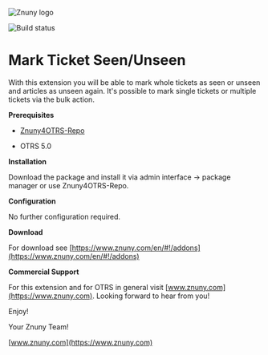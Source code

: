 ![Znuny logo](https://www.znuny.com/assets/images/logo_small.png)


![Build status](https://badge.proxy.znuny.com/Znuny4OTRS-MarkTicketSeenUnseen/master)

Mark Ticket Seen/Unseen
=================
With this extension you will be able to mark whole tickets as seen or unseen and articles as unseen again. It's possible to mark single tickets or multiple tickets via the bulk action.

**Prerequisites**

- [Znuny4OTRS-Repo](https://www.znuny.com/#!/znuny4otrs)

- OTRS 5.0

**Installation**

Download the package and install it via admin interface -> package manager or use Znuny4OTRS-Repo.

**Configuration**

No further configuration required.

**Download**

For download see [https://www.znuny.com/en/#!/addons](https://www.znuny.com/en/#!/addons)

**Commercial Support**

For this extension and for OTRS in general visit [www.znuny.com](https://www.znuny.com). Looking forward to hear from you!

Enjoy!

 Your Znuny Team!

 [www.znuny.com](https://www.znuny.com)
